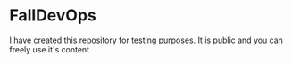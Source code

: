 # FallDevOps
I have created this repository for testing purposes. It is public and you can freely use it's content
